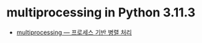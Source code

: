 # multiprocessing in Python 3.11.3

- [multiprocessing — 프로세스 기반 병렬 처리](https://docs.python.org/ko/3/library/multiprocessing.html)
